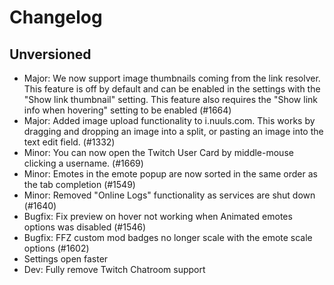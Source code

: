 # Changelog

## Unversioned
- Major: We now support image thumbnails coming from the link resolver. This feature is off by default and can be enabled in the settings with the "Show link thumbnail" setting. This feature also requires the "Show link info when hovering" setting to be enabled (#1664)
- Major: Added image upload functionality to i.nuuls.com. This works by dragging and dropping an image into a split, or pasting an image into the text edit field. (#1332)
- Minor: You can now open the Twitch User Card by middle-mouse clicking a username. (#1669)
- Minor: Emotes in the emote popup are now sorted in the same order as the tab completion (#1549)
- Minor: Removed "Online Logs" functionality as services are shut down (#1640)
- Bugfix: Fix preview on hover not working when Animated emotes options was disabled (#1546)
- Bugfix: FFZ custom mod badges no longer scale with the emote scale options (#1602)
- Settings open faster
- Dev: Fully remove Twitch Chatroom support
